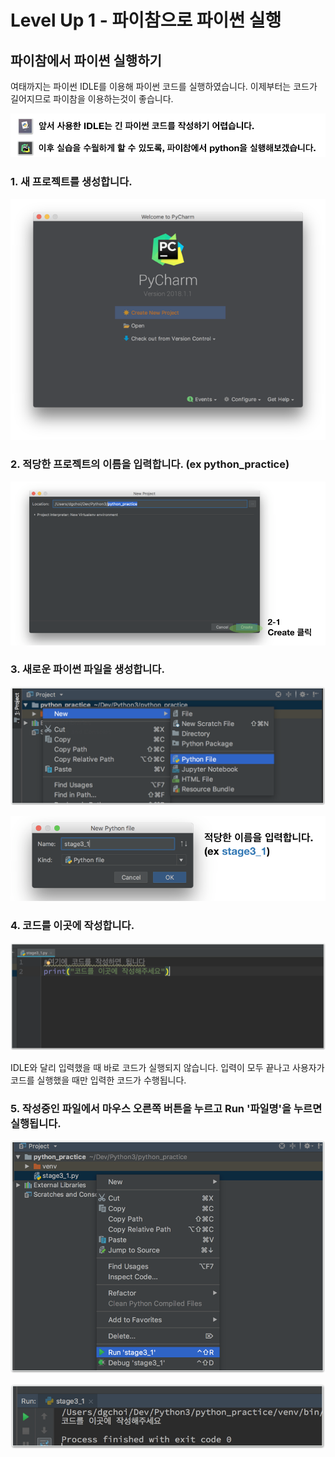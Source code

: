 # Level Up 1 - 파이참으로 파이썬 실행

## 파이참에서 파이썬 실행하기

여태까지는 파이썬 IDLE를 이용해 파이썬 코드를 실행하였습니다. 이제부터는 코드가 길어지므로 파이참을 이용하는것이 좋습니다.

![](../.gitbook/assets/image-68.png)

### 1. 새 프로젝트를 생성합니다.

![](../.gitbook/assets/image-266.png)

### 2. 적당한 프로젝트의 이름을 입력합니다. \(ex python\_practice\)

![](../.gitbook/assets/image-63.png)

### 3. 새로운 파이썬 파일을 생성합니다.

![](../.gitbook/assets/image-244.png)

![](../.gitbook/assets/image-205.png)

### 4. 코드를 이곳에 작성합니다.

![](../.gitbook/assets/image-43.png)

IDLE와 달리 입력했을 때 바로 코드가 실행되지 않습니다. 입력이 모두 끝나고 사용자가 코드를 실행했을 때만 입력한 코드가 수행됩니다.

### 5. 작성중인 파일에서 마우스 오른쪽 버튼을 누르고 Run '파일명'을 누르면 실행됩니다.

![](../.gitbook/assets/image-163.png)

![&#xC2E4;&#xD589; &#xACB0;&#xACFC;](../.gitbook/assets/image-56.png)

